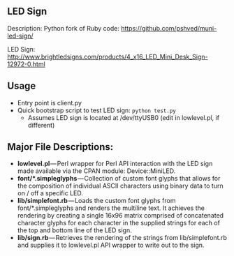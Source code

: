 ## LED Sign

Description: Python fork of Ruby code: https://github.com/pshved/muni-led-sign/

LED Sign: http://www.brightledsigns.com/products/4_x16_LED_Mini_Desk_Sign-12972-0.html

## Usage

* Entry point is client.py
* Quick bootstrap script to test LED sign: `python test.py`
  * Assumes LED sign is located at /dev/ttyUSB0 (edit in lowlevel.pl, if different)


## Major File Descriptions:

* __lowlevel.pl__ — Perl wrapper for Perl API interaction with the LED sign made available via the CPAN module: Device::MiniLED.
* __font/*.simpleglyphs__ — Collection of custom font glyphs that allows for the composition of individual ASCII characters using binary data to turn on / off a specific LED.
* __lib/simplefont.rb__ — Loads the custom font glyphs from font/*.simpleglyphs and renders the multiline text. It achieves the rendering by creating a single 16x96 matrix comprised of concatenated character glyphs for each character in the supplied strings for each of the top and bottom line of the LED sign.
* __lib/sign.rb__ — Retrieves the rendering of the strings from lib/simplefont.rb and supplies it to lowlevel.pl API wrapper to write out to the sign.

